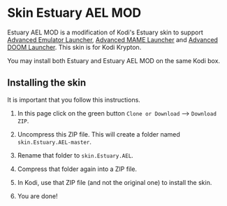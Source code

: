 # Skin Estuary AEL MOD #

Estuary AEL MOD is a modification of Kodi's Estuary skin to support [Advanced Emulator Launcher],
[Advanced MAME Launcher] and [Advanced DOOM Launcher]. This skin is for Kodi Krypton.

You may install both Estuary and Estuary AEL MOD on the same Kodi box.

[Advanced Emulator Launcher]: http://forum.kodi.tv/showthread.php?tid=287826
[Advanced MAME Launcher]: http://forum.kodi.tv/showthread.php?tid=304186
[Advanced DOOM Launcher]: https://github.com/Wintermute0110/plugin.program.advanced.DOOM.launcher

## Installing the skin ##

It is important that you follow this instructions.

  1) In this page click on the green button `Clone or Download` --> `Download ZIP`.

  2) Uncompress this ZIP file. This will create a folder named `skin.Estuary.AEL-master`.

  3) Rename that folder to `skin.Estuary.AEL`.

  4) Compress that folder again into a ZIP file. 

  5) In Kodi, use that ZIP file (and not the original one) to install the skin.

  6) You are done!
